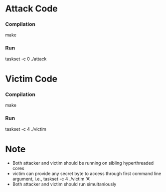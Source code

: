 # Attack Code
### Compilation
make
### Run
taskset -c 0 ./attack

# Victim Code
### Compilation
make
### Run
taskset -c 4 ./victim

# Note
- Both attacker and victim should be running on sibling hyperthreaded cores
- victim can provide any secret byte to access through first command line argument, i.e., taskset -c 4 ./victim 'A'
- Both attacker and victim should run simultaniously
